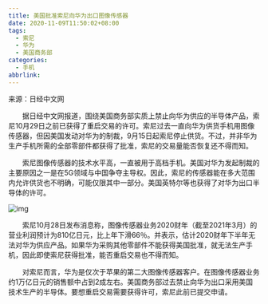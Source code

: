 ```yaml
---
title: 美国批准索尼向华为出口图像传感器
date: 2020-11-09T11:50:02+08:00
tags:
  - 索尼
  - 华为
  - 美国商务部
categories:
  - 手机
abbrlink:
---
```


来源：日经中文网　　

　　据日经中文网报道，围绕美国商务部实质上禁止向华为供应的半导体产品，索尼10月29日之前已获得了重启交易的许可。索尼过去一直向华为供货手机用图像传感器，但因美国发动对华为的制裁，9月15日起索尼停止供货。不过，并非华为生产手机所需的全部零部件都获得了批准，索尼的交易量能否恢复还不得而知。

　　索尼图像传感器的技术水平高，一直被用于高档手机。美国对华为发起制裁的主要原因之一是在5G领域与中国争夺主导权。因此，索尼的传感器能在多大范围内允许供货也不明确，可能仅限其中一部分。美国英特尔等也获得了对华为出口半导体的许可。

![img](https://cdn.jsdelivr.net/gh/yakeing/Documentation@main/Hexo/images/672a-kcaeqzy3440013.jpg)

　　索尼10月28日发布消息称，图像传感器业务2020财年（截至2021年3月）的营业利润预计为810亿日元，比上年下滑66％。并表示，估计2020财年下半年无法对华为供应产品。如果华为采购其他零部件不能获得美国批准，就无法生产手机，因此即使索尼获得批准，能否重启交易也不得而知。

　　对索尼而言，华为是仅次于苹果的第二大图像传感器客户。在图像传感器业务约1万亿日元的销售额中占到2成左右。美国商务部过去禁止向华为出口采用美国技术生产的半导体。要想重启交易需要获得许可，索尼此前已提交申请。